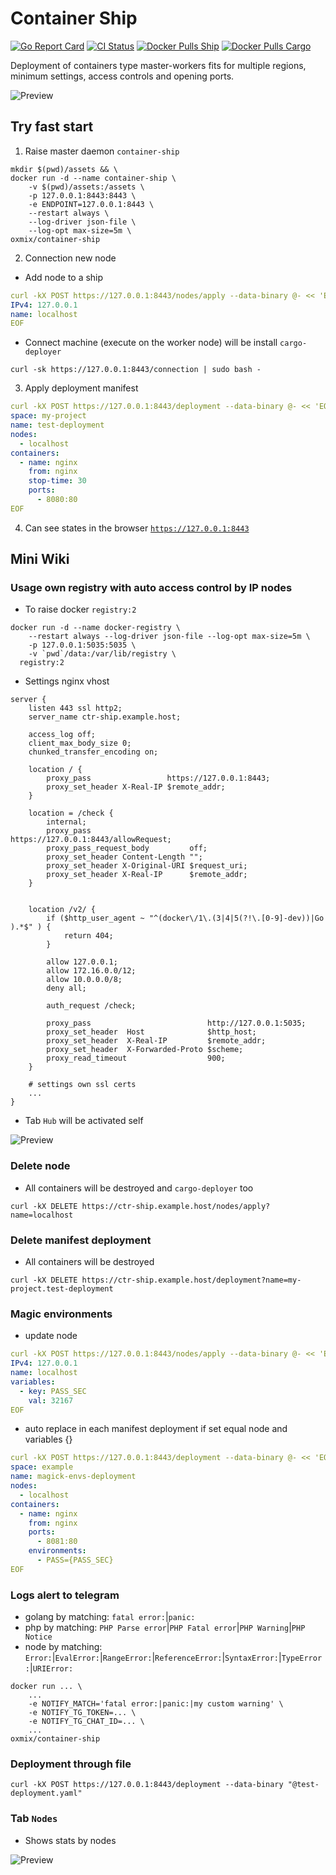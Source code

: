 # Container Ship
[![Go Report Card](https://goreportcard.com/badge/github.com/oxmix/container-ship)](https://goreportcard.com/report/github.com/oxmix/container-ship)
[![CI Status](https://github.com/oxmix/container-ship/workflows/test%20build%20publish/badge.svg)](https://github.com/oxmix/container-ship/actions/workflows/hub-docker.yaml)
[![Docker Pulls Ship](https://img.shields.io/docker/pulls/oxmix/container-ship.svg?logo=docker)](https://hub.docker.com/r/oxmix/container-ship)
[![Docker Pulls Cargo](https://img.shields.io/docker/pulls/oxmix/cargo-deployer.svg?logo=docker)](https://hub.docker.com/r/oxmix/cargo-deployer)

Deployment of containers type master-workers fits for multiple regions, minimum settings, access controls and opening ports.

![Preview](.github/preview/states.png)

## Try fast start
1. Raise master daemon `container-ship` 
```shell
mkdir $(pwd)/assets && \
docker run -d --name container-ship \
    -v $(pwd)/assets:/assets \
    -p 127.0.0.1:8443:8443 \
    -e ENDPOINT=127.0.0.1:8443 \
    --restart always \
    --log-driver json-file \
    --log-opt max-size=5m \
oxmix/container-ship
```

2. Connection new node
* Add node to a ship
```yaml
curl -kX POST https://127.0.0.1:8443/nodes/apply --data-binary @- << 'EOF'
IPv4: 127.0.0.1
name: localhost
EOF
```
* Connect machine (execute on the worker node) will be install `cargo-deployer`
```shell
curl -sk https://127.0.0.1:8443/connection | sudo bash -
```

3. Apply deployment manifest
```yaml
curl -kX POST https://127.0.0.1:8443/deployment --data-binary @- << 'EOF'
space: my-project
name: test-deployment
nodes:
  - localhost
containers:
  - name: nginx
    from: nginx
    stop-time: 30
    ports:
      - 8080:80
EOF
```
4. Can see states in the browser [`https://127.0.0.1:8443`](https://127.0.0.1:8443)
 
## Mini Wiki

### Usage own registry with auto access control by IP nodes
* To raise docker `registry:2`
```shell
docker run -d --name docker-registry \
    --restart always --log-driver json-file --log-opt max-size=5m \
    -p 127.0.0.1:5035:5035 \
    -v `pwd`/data:/var/lib/registry \
  registry:2
```
* Settings nginx vhost
```nginx
server {
    listen 443 ssl http2;
    server_name ctr-ship.example.host;

    access_log off;
    client_max_body_size 0;
    chunked_transfer_encoding on;
    
    location / {
        proxy_pass                 https://127.0.0.1:8443;
        proxy_set_header X-Real-IP $remote_addr;
    }
    
    location = /check {
        internal;
        proxy_pass                      https://127.0.0.1:8443/allowRequest;
        proxy_pass_request_body         off;
        proxy_set_header Content-Length "";
        proxy_set_header X-Original-URI $request_uri;
        proxy_set_header X-Real-IP      $remote_addr;
    }


    location /v2/ {
        if ($http_user_agent ~ "^(docker\/1\.(3|4|5(?!\.[0-9]-dev))|Go ).*$" ) {
            return 404;
        }

        allow 127.0.0.1;
        allow 172.16.0.0/12;
        allow 10.0.0.0/8;
        deny all;
        
        auth_request /check;
    
        proxy_pass                          http://127.0.0.1:5035;
        proxy_set_header  Host              $http_host;
        proxy_set_header  X-Real-IP         $remote_addr;
        proxy_set_header  X-Forwarded-Proto $scheme;
        proxy_read_timeout                  900;
    }
    
    # settings own ssl certs
    ...
}
```
* Tab `Hub` will be activated self

![Preview](.github/preview/hub.png)

### Delete node
* All containers will be destroyed and `cargo-deployer` too
```shell
curl -kX DELETE https://ctr-ship.example.host/nodes/apply?name=localhost
```

### Delete manifest deployment
* All containers will be destroyed
```shell
curl -kX DELETE https://ctr-ship.example.host/deployment?name=my-project.test-deployment
```

### Magic environments
* update node
```yaml
curl -kX POST https://127.0.0.1:8443/nodes/apply --data-binary @- << 'EOF'
IPv4: 127.0.0.1
name: localhost
variables:
  - key: PASS_SEC
    val: 32167
EOF
```
* auto replace in each manifest deployment if set equal node and variables {}
```yaml
curl -kX POST https://127.0.0.1:8443/deployment --data-binary @- << 'EOF'
space: example
name: magick-envs-deployment
nodes:
  - localhost
containers:
  - name: nginx
    from: nginx
    ports:
      - 8081:80
    environments:
      - PASS={PASS_SEC}
EOF
```
### Logs alert to telegram
* golang by matching: `fatal error:`|`panic:`
* php by matching: `PHP Parse error`|`PHP Fatal error`|`PHP Warning`|`PHP Notice`
* node by matching: `Error:`|`EvalError:`|`RangeError:`|`ReferenceError:`|`SyntaxError:`|`TypeError:`|`URIError:`
```shell
docker run ... \
    ...
    -e NOTIFY_MATCH='fatal error:|panic:|my custom warning' \
    -e NOTIFY_TG_TOKEN=... \
    -e NOTIFY_TG_CHAT_ID=... \
    ...
oxmix/container-ship
```

### Deployment through file
```shell
curl -kX POST https://127.0.0.1:8443/deployment --data-binary "@test-deployment.yaml"
```

### Tab `Nodes`
* Shows stats by nodes

![Preview](.github/preview/nodes.png)